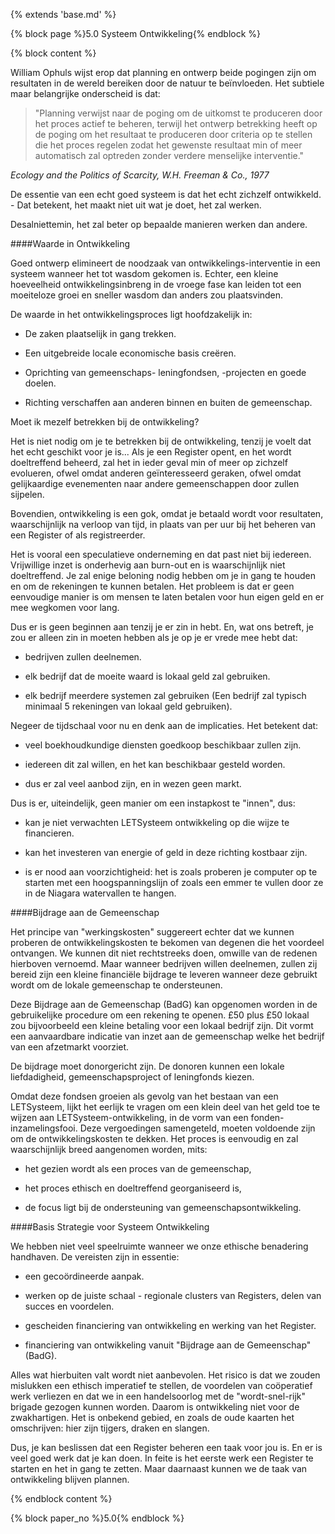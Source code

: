 {% extends 'base.md' %}

{% block page %}5.0 Systeem Ontwikkeling{% endblock %}

{% block content %}

William Ophuls wijst erop dat planning en ontwerp beide pogingen zijn om
resultaten in de wereld bereiken door de natuur te beïnvloeden. 
Het subtiele maar belangrijke onderscheid is dat:

> "Planning verwijst naar de poging om de uitkomst te produceren door
> het proces actief te beheren, terwijl het ontwerp betrekking heeft op de
> poging om het resultaat te produceren door criteria op te stellen
> die het proces regelen zodat het gewenste resultaat 
> min of meer automatisch zal optreden zonder verdere menselijke
> interventie."

_Ecology and the Politics of Scarcity, W.H. Freeman & Co., 
1977_

De essentie van een echt goed systeem is dat het echt zichzelf ontwikkeld. - 
Dat betekent, het maakt niet uit wat je doet, het zal werken.

Desalniettemin, het zal beter op bepaalde manieren werken dan andere.

####Waarde in Ontwikkeling

Goed ontwerp elimineert de noodzaak van ontwikkelings-interventie in een systeem
wanneer het tot wasdom gekomen is. Echter, een kleine hoeveelheid ontwikkelingsinbreng
in de vroege fase kan leiden tot een moeiteloze groei en sneller wasdom dan anders
zou plaatsvinden.

De waarde in het ontwikkelingsproces ligt hoofdzakelijk in:

* De zaken plaatselijk in gang trekken.

* Een uitgebreide locale economische basis creëren.

* Oprichting van gemeenschaps- leningfondsen, -projecten en goede doelen.

* Richting verschaffen aan anderen binnen en buiten de gemeenschap.

Moet ik mezelf betrekken bij de ontwikkeling?

Het is niet nodig om je te betrekken bij de ontwikkeling, tenzij je 
voelt dat het echt geschikt voor je is... Als je een Register opent, 
en het wordt doeltreffend beheerd, zal het in ieder geval min of meer 
op zichzelf evolueren, ofwel omdat anderen geïnteresseerd geraken, ofwel
omdat gelijkaardige evenementen naar andere gemeenschappen door zullen sijpelen.

Bovendien, ontwikkeling is een gok, omdat je betaald wordt voor resultaten,
waarschijnlijk na verloop van tijd, in plaats van per uur bij het beheren van 
een Register of als registreerder.

Het is vooral een speculatieve onderneming en dat past niet bij iedereen.
Vrijwillige inzet is onderhevig aan burn-out en is waarschijnlijk niet 
doeltreffend. Je zal enige beloning nodig hebben om je in gang te houden
en om de rekeningen te kunnen betalen. Het probleem is dat er geen eenvoudige manier 
is om mensen te laten betalen voor hun eigen geld en er mee wegkomen voor lang.

Dus er is geen beginnen aan tenzij je er zin in hebt. En, wat ons betreft, je zou
er alleen zin in moeten hebben als je op je er vrede mee hebt dat: 

* bedrijven zullen deelnemen.
 
* elk bedrijf dat de moeite waard is lokaal geld zal gebruiken.
 
* elk bedrijf meerdere systemen zal gebruiken (Een bedrijf zal typisch
minimaal 5 rekeningen van lokaal geld gebruiken).
 
Negeer de tijdschaal voor nu en denk aan de implicaties. Het betekent dat:
 
* veel boekhoudkundige diensten goedkoop beschikbaar zullen zijn.

* iedereen dit zal willen, en het kan beschikbaar gesteld worden.

* dus er zal veel aanbod zijn, en in wezen geen markt.

Dus is er, uiteindelijk, geen manier om een instapkost te "innen", dus:

* kan je niet verwachten LETSysteem ontwikkeling op die wijze te financieren.
        
* kan het investeren van energie of geld in deze richting kostbaar zijn.

* is er nood aan voorzichtigheid: het is zoals proberen je computer op te starten
met een hoogspanningslijn of zoals een emmer te vullen door ze in de Niagara 
watervallen te hangen.

####Bijdrage aan de Gemeenschap

Het principe van "werkingskosten" suggereert echter dat we kunnen
proberen de ontwikkelingskosten te bekomen van degenen die het voordeel 
ontvangen. We kunnen dit niet rechtstreeks doen, omwille van de redenen 
hierboven vernoemd. Maar wanneer bedrijven willen deelnemen, zullen
zij bereid zijn een kleine financiële bijdrage te leveren wanneer deze
gebruikt wordt om de lokale gemeenschap te ondersteunen.

Deze Bijdrage aan de Gemeenschap (BadG) kan opgenomen worden in de gebruikelijke 
procedure om een rekening te openen. £50 plus £50 lokaal zou bijvoorbeeld
een kleine betaling voor een lokaal bedrijf zijn. Dit vormt 
een aanvaardbare indicatie van inzet aan de gemeenschap welke het bedrijf
van een afzetmarkt voorziet.

De bijdrage moet donorgericht zijn. De donoren kunnen een lokale 
liefdadigheid, gemeenschapsproject of leningfonds kiezen.

Omdat deze fondsen groeien als gevolg van het bestaan van een
LETSysteem, lijkt het eerlijk te vragen om een klein deel van het geld 
toe te wijzen aan LETSysteem-ontwikkeling, in de vorm van een 
fonden-inzamelingsfooi. Deze vergoedingen samengeteld, moeten voldoende 
zijn om de ontwikkelingskosten te dekken. Het proces is eenvoudig en zal 
waarschijnlijk breed aangenomen worden, mits:

* het gezien wordt als een proces van de gemeenschap, 

* het proces ethisch en doeltreffend georganiseerd is, 

* de focus ligt bij de ondersteuning van gemeenschapsontwikkeling. 

####Basis Strategie voor Systeem Ontwikkeling

We hebben niet veel speelruimte wanneer we onze ethische benadering handhaven.
De vereisten zijn in essentie:

* een gecoördineerde aanpak.

* werken op de juiste schaal - regionale clusters van Registers, delen
van succes en voordelen.

* gescheiden financiering van ontwikkeling en werking van het Register.

* financiering van ontwikkeling vanuit "Bijdrage aan de Gemeenschap" (BadG). 

Alles wat hierbuiten valt wordt niet aanbevolen. Het risico is dat we zouden
mislukken een ethisch imperatief te stellen, de voordelen van
coöperatief werk verliezen en dat we in een handelsoorlog met de "wordt-snel-rijk" 
brigade gezogen kunnen worden. Daarom is ontwikkeling niet voor de zwakhartigen.
Het is onbekend gebied, en zoals de oude kaarten het omschrijven: hier zijn tijgers, 
draken en slangen.

Dus, je kan beslissen dat een Register beheren een taak voor jou is. 
En er is veel goed werk dat je kan doen. In feite is het eerste werk een Register
te starten en het in gang te zetten. Maar daarnaast kunnen we de taak van ontwikkeling
blijven plannen.

{% endblock content %}

{% block paper_no %}5.0{% endblock %}

